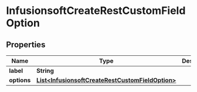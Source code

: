 
# InfusionsoftCreateRestCustomFieldOption

## Properties
Name | Type | Description | Notes
------------ | ------------- | ------------- | -------------
**label** | **String** |  |  [optional]
**options** | [**List&lt;InfusionsoftCreateRestCustomFieldOption&gt;**](InfusionsoftCreateRestCustomFieldOption.md) |  |  [optional]



